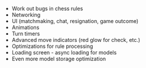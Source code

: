 * Work out bugs in chess rules
* Networking
* UI (matchmaking, chat, resignation, game outcome)
* Animations
* Turn timers
* Advanced move indicators (red glow for check, etc.)
* Optimizations for rule processing
* Loading screen - async loading for models
* Even more model storage optimization
